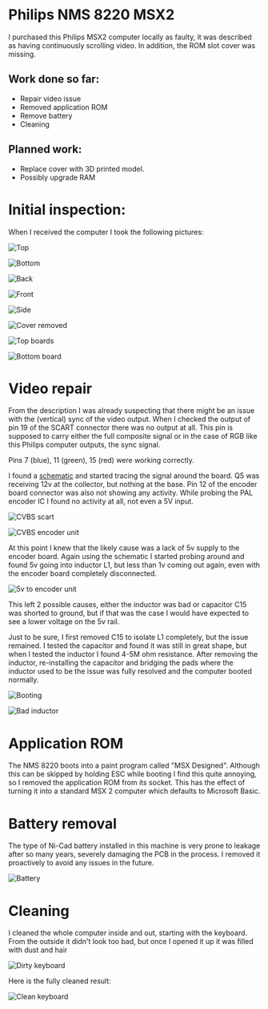 # Philips NMS 8220 MSX2
I purchased this Philips MSX2 computer locally as faulty, it was described as having continuously scrolling video. In addition, the ROM slot cover was missing. 

## Work done so far:
+ Repair video issue
+ Removed application ROM
+ Remove battery
+ Cleaning

## Planned work:
+ Replace cover with 3D printed model.
+ Possibly upgrade RAM

# Initial inspection:
When I received the computer I took the following pictures:

![Top](img_001.jpg)

![Bottom](img_002.jpg)

![Back](img_003.jpg)

![Front](img_004.jpg)

![Side](img_005.jpg)

![Cover removed](img_006.jpg)

![Top boards](img_008.jpg)

![Bottom board](img_010.jpg)

# Video repair
From the description I was already suspecting that there might be an issue with the (vertical) sync of the video output. When I checked the output of pin 19 of the SCART connector there was no output at all. This pin is supposed to carry either the full composite signal or in the case of RGB like this Philips computer outputs, the sync signal. 

Pins 7 (blue), 11 (green), 15 (red) were working correctly.

I found a [schematic](https://archive.org/details/philipsnms8220sm) and started tracing the signal around the board. Q5 was receiving 12v at the collector, but nothing at the base. Pin 12 of the encoder board connector was also not showing any activity. While probing the PAL encoder IC I found no activity at all, not even a 5V input.

![CVBS scart](img_014.jpg)

![CVBS encoder unit](img_015.jpg)

At this point I knew that the likely cause was a lack of 5v supply to the encoder board. Again using the schematic I started probing around and found 5v going into inductor L1, but less than 1v coming out again, even with the encoder board completely disconnected.

![5v to encoder unit](img_016.jpg)

This left 2 possible causes, either the inductor was bad or capacitor C15 was shorted to ground, but if that was the case I would have expected to see a lower voltage on the 5v rail. 

Just to be sure, I first removed C15 to isolate L1 completely, but the issue remained. I tested the capacitor and found it was still in great shape, but when I tested the inductor I found 4-5M ohm resistance. After removing the inductor, re-installing the capacitor and bridging the pads where the inductor used to be the issue was fully resolved and the computer booted normally.

![Booting](img_009.jpg)

![Bad inductor](img_011.jpg)

# Application ROM

The NMS 8220 boots into a paint program called "MSX Designed". Although this can be skipped by holding ESC while booting I find this quite annoying, so I removed the application ROM from its socket. This has the effect of turning it into a standard MSX 2 computer which defaults to Microsoft Basic.

# Battery removal

The type of Ni-Cad battery installed in this machine is very prone to leakage after so many years, severely damaging the PCB in the process. I removed it proactively to avoid any issues in the future. 

![Battery](img_007.jpg)

# Cleaning

I cleaned the whole computer inside and out, starting with the keyboard. From the outside it didn't look too bad, but once I opened it up it was filled with dust and hair

![Dirty keyboard](img_012.jpg)

Here is the fully cleaned result:

![Clean keyboard](img_013.jpg)